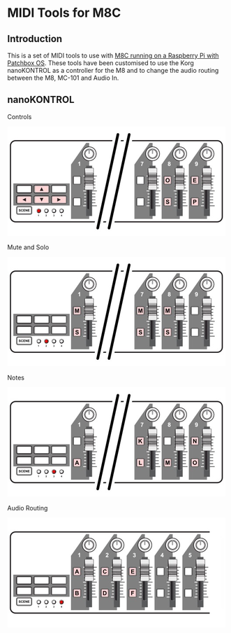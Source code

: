 # MIDI Tools for M8C

## Introduction
This is a set of MIDI tools to use with [M8C running on a Raspberry Pi with Patchbox OS](https://github.com/RowdyVoyeur/m8c-rpi4). These tools have been customised to use the Korg nanoKONTROL as a controller for the M8 and to change the audio routing between the M8, MC-101 and Audio In.

## nanoKONTROL

Controls

<img src="https://raw.githubusercontent.com/RowdyVoyeur/midi-tools/main/nanoKONTROL/images/1.jpg" width="500">

Mute and Solo

<img src="https://raw.githubusercontent.com/RowdyVoyeur/midi-tools/main/nanoKONTROL/images/2.jpg" width="500">

Notes

<img src="https://raw.githubusercontent.com/RowdyVoyeur/midi-tools/main/nanoKONTROL/images/3.jpg" width="500">

Audio Routing

<img src="https://raw.githubusercontent.com/RowdyVoyeur/midi-tools/main/nanoKONTROL/images/4.jpg" width="500">
